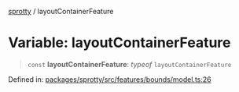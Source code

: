 
[sprotty](../globals) / layoutContainerFeature

# Variable: layoutContainerFeature

> `const` **layoutContainerFeature**: *typeof* `layoutContainerFeature`

Defined in: [packages/sprotty/src/features/bounds/model.ts:26](https://github.com/eclipse-sprotty/sprotty/blob/f9b2433481cc27a1ac0c92d525a92039ae7f6c76/packages/sprotty/src/features/bounds/model.ts#L26)
